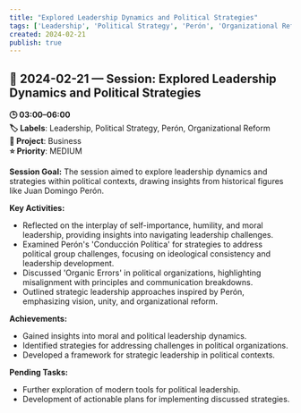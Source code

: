 ```yaml
---
title: "Explored Leadership Dynamics and Political Strategies"
tags: ['Leadership', 'Political Strategy', 'Perón', 'Organizational Reform']
created: 2024-02-21
publish: true
---
```


## 📅 2024-02-21 — Session: Explored Leadership Dynamics and Political Strategies

**🕒 03:00–06:00**  
**🏷️ Labels**: Leadership, Political Strategy, Perón, Organizational Reform  
**📂 Project**: Business  
**⭐ Priority**: MEDIUM  


**Session Goal:** The session aimed to explore leadership dynamics and strategies within political contexts, drawing insights from historical figures like Juan Domingo Perón.

**Key Activities:**
- Reflected on the interplay of self-importance, humility, and moral leadership, providing insights into navigating leadership challenges.
- Examined Perón's 'Conducción Política' for strategies to address political group challenges, focusing on ideological consistency and leadership development.
- Discussed 'Organic Errors' in political organizations, highlighting misalignment with principles and communication breakdowns.
- Outlined strategic leadership approaches inspired by Perón, emphasizing vision, unity, and organizational reform.

**Achievements:**
- Gained insights into moral and political leadership dynamics.
- Identified strategies for addressing challenges in political organizations.
- Developed a framework for strategic leadership in political contexts.

**Pending Tasks:**
- Further exploration of modern tools for political leadership.
- Development of actionable plans for implementing discussed strategies.

